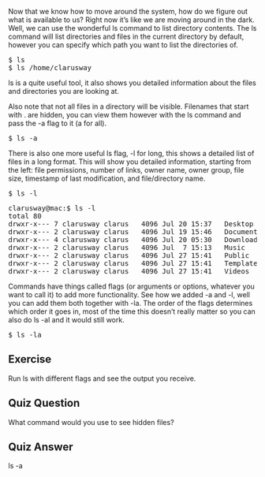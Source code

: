 Now that we know how to move around the system, how do we figure out what is available to us? Right now it’s like we are moving around in the dark. Well, we can use the wonderful ls command to list directory contents. The ls command will list directories and files in the current directory by default, however you can specify which path you want to list the directories of.

<pre>$ ls
$ ls /home/clarusway</pre>

ls is a quite useful tool, it also shows you detailed information about the files and directories you are looking at.

Also note that not all files in a directory will be visible. Filenames that start with . are hidden, you can view them however with the ls command and pass the -a flag to it (a for all). 

<pre>$ ls -a</pre>

There is also one more useful ls flag, -l for long, this shows a detailed list of files in a long format. This will show you detailed information, starting from the left: file permissions, number of links, owner name, owner group, file size, timestamp of last modification, and file/directory name. 

<pre>$ ls -l</pre>

<pre>clarusway@mac:$ ls -l
total 80
drwxr-x--- 7 clarusway clarus   4096 Jul 20 15:37   Desktop
drwxr-x--- 2 clarusway clarus   4096 Jul 19 15:46   Documents
drwxr-x--- 4 clarusway clarus   4096 Jul 20 05:30   Downloads
drwxr-x--- 2 clarusway clarus   4096 Jul  7 15:13   Music
drwxr-x--- 2 clarusway clarus   4096 Jul 27 15:41   Public
drwxr-x--- 2 clarusway clarus   4096 Jul 27 15:41   Templates
drwxr-x--- 2 clarusway clarus   4096 Jul 27 15:41   Videos</pre>

Commands have things called flags (or arguments or options, whatever you want to call it) to add more functionality. See how we added -a and -l, well you can add them both together with -la. The order of the flags determines which order it goes in, most of the time this doesn’t really matter so you can also do ls -al and it would still work.

<pre>$ ls -la</pre>

## Exercise

Run ls with different flags and see the output you receive.

## Quiz Question

What command would you use to see hidden files?

## Quiz Answer

ls -a
